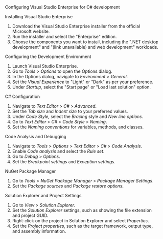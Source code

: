 Configuring Visual Studio Enterprise for C# development 

Installing Visual Studio Enterprise
1. Download the Visual Studio Enterprise installer from the official Microsoft website.
2. Run the installer and select the "Enterprise" edition.
3. Choose the components you want to install, including the ".NET desktop development" and "(link unavailable) and web development" workloads.

Configuring the Development Environment
1. Launch Visual Studio Enterprise.
2. Go to *Tools* > *Options* to open the Options dialog.
3. In the Options dialog, navigate to *Environment* > *General*.
4. Set the *Visual Experience* to "Light" or "Dark" as per your preference.
5. Under *Startup*, select the "Start page" or "Load last solution" option.

C# Configuration
1. Navigate to *Text Editor* > *C#* > *Advanced*.
2. Set the *Tab size* and *Indent size* to your preferred values.
3. Under *Code Style*, select the *Bracing* style and *New line options*.
4. Go to *Text Editor* > *C#* > *Code Style* > *Naming*.
5. Set the *Naming conventions* for variables, methods, and classes.

Code Analysis and Debugging
1. Navigate to *Tools* > *Options* > *Text Editor* > *C#* > *Code Analysis*.
2. Enable *Code analysis* and select the *Rule set*.
3. Go to *Debug* > *Options*.
4. Set the *Breakpoint settings* and *Exception settings*.

NuGet Package Manager
1. Go to *Tools* > *NuGet Package Manager* > *Package Manager Settings*.
2. Set the *Package sources* and *Package restore options*.

Solution Explorer and Project Settings
1. Go to *View* > *Solution Explorer*.
2. Set the *Solution Explorer* settings, such as showing the file extension and project GUID.
3. Right-click on the project in Solution Explorer and select *Properties*.
4. Set the *Project properties*, such as the target framework, output type, and assembly information.
